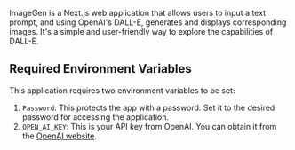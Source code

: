 

ImageGen is a Next.js web application that allows users to input a text prompt, and using OpenAI's DALL-E, generates and displays corresponding images. It's a simple and user-friendly way to explore the capabilities of DALL-E.

## Required Environment Variables

This application requires two environment variables to be set:

1. `Password`: This protects the app with a password. Set it to the desired password for accessing the application.
2. `OPEN_AI_KEY`: This is your API key from OpenAI. You can obtain it from the [OpenAI website](https://www.openai.com/).


